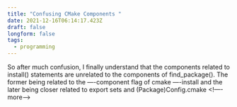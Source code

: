 ```yaml
---
title: "Confusing CMake Components "
date: 2021-12-16T06:14:17.423Z
draft: false
longform: false
tags:
  - programming
---
```

So after much confusion, I finally understand that the components related to install() statements are unrelated to the components of find_package(). The former being related to the —-component flag of cmake —-install and the later being closer related to export sets and (Package)Config.cmake
<!—-more—->
